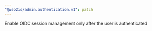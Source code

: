 ```yaml
---
"@wso2is/admin.authentication.v1": patch
---
```


Enable OIDC session management only after the user is authenticated
